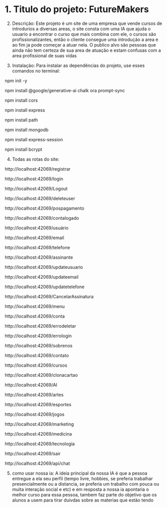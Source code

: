 # 1. Titulo do projeto: FutureMakers
 
2. Descrição: Este projeto é um site de uma empresa que vende cursos de introdurios a diversas areas,
 o site consta com uma IA que ajuda o usuario a encontrar o curso que mais combina com ele, o cursos são profissionalizantes, então o cliente consegue uma introdução a area e ao fim ja pode começar a atuar nela. O publico alvo são pessoas que ainda não tem certeza de sua area de atuação e estam confusas com a area profissional de suas vidas 
 
3. Instalação: Para instalar as dependências do projeto, use esses comandos no terminal:

npm init -y

npm install @google/generative-ai chalk ora prompt-sync

npm install cors

npm install express

npm install path

npm install mongodb

npm install express-session

npm install bcrypt

4. Todas as rotas do site:

http://localhost:42069/registrar

http://localhost:42069/login

http://localhost:42069/Logout

http://localhost:42069/deleteuser

http://localhost:42069/pospagamento

http://localhost:42069/contalogado

http://localhost:42069/usuário

http://localhost:42069/email

http://localhost:42069/telefone

http://localhost:42069/assinante

http://localhost:42069/updateusuario

http://localhost:42069/updateemail

http://localhost:42069/updatetelefone

http://localhost:42069/CancelarAssinatura

http://localhost:42069/menu

http://localhost:42069/conta

http://localhost:42069/errodeletar

http://localhost:42069/errologin

http://localhost:42069/sobrenos

http://localhost:42069/contato

http://localhost:42069/cursos

http://localhost:42069/clonacartao

http://localhost:42069/AI

http://localhost:42069/artes

http://localhost:42069/esportes

http://localhost:42069/jogos

http://localhost:42069/marketing

http://localhost:42069/medicina

http://localhost:42069/tecnologia

http://localhost:42069/sair

http://localhost:42069/api/chat

5. como usar nossa ia: A ideia principal da nossa IA é que a pessoa entregue a ela seu perfil (tempo livre, hobbies, se preferia trabalhar presencialmente ou a distancia, se preferia um trabalho com pouca ou muita interação social e etc) e em resposta a nossa ia apontaria o melhor curso para essa pessoa, tambem faz parte do objetivo que os alunos a usem para tirar duivdas sobre as materias que estão tendo
